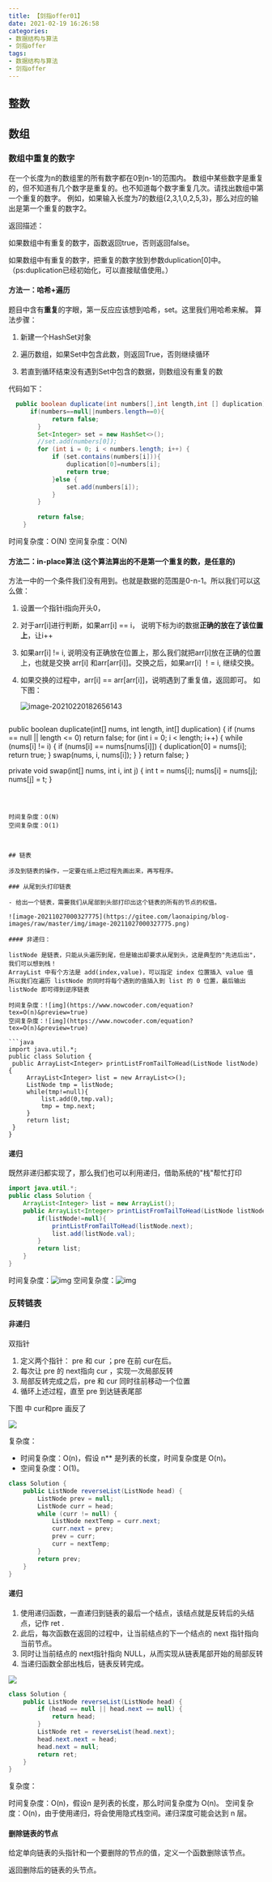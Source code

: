```yaml
---
title: 【剑指offer01】
date: 2021-02-19 16:26:58
categories:
- 数据结构与算法
- 剑指offer
tags:
- 数据结构与算法
- 剑指offer
---
```

## 整数



## 数组

### 数组中重复的数字

在一个长度为n的数组里的所有数字都在0到n-1的范围内。 数组中某些数字是重复的，但不知道有几个数字是重复的。也不知道每个数字重复几次。请找出数组中第一个重复的数字。 例如，如果输入长度为7的数组{2,3,1,0,2,5,3}，那么对应的输出是第一个重复的数字2。

返回描述：

如果数组中有重复的数字，函数返回true，否则返回false。

如果数组中有重复的数字，把重复的数字放到参数duplication[0]中。（ps:duplication已经初始化，可以直接赋值使用。）

<!--more-->

#### 方法一：哈希+遍历

题目中含有**重复**的字眼，第一反应应该想到哈希，set。这里我们用哈希来解。
算法步骤：

1. 新建一个HashSet对象

2. 遍历数组，如果Set中包含此数，则返回True，否则继续循环

3. 若直到循环结束没有遇到Set中包含的数据，则数组没有重复的数

代码如下：

```java
  public boolean duplicate(int numbers[],int length,int [] duplication) {
      if(numbers==null||numbers.length==0){
            return false;
        }
        Set<Integer> set = new HashSet<>();
        //set.add(numbers[0]);
        for (int i = 0; i < numbers.length; i++) {
            if (set.contains(numbers[i])){
                duplication[0]=numbers[i];
                return true;
            }else {
                set.add(numbers[i]);
            }
        }
    
        return false;
    }
```

时间复杂度：O(N)
空间复杂度：O(N)

#### 方法二：in-place算法 (这个算法算出的不是第一个重复的数，是任意的)

方法一中的一个条件我们没有用到。也就是数据的范围是0-n-1。所以我们可以这么做：

1. 设置一个指针i指向开头0，

2. 对于arr[i]进行判断，如果arr[i] == i， 说明下标为i的数据**正确的放在了该位置上**，让i++

3. 如果arr[i] != i, 说明没有正确放在位置上，那么我们就把arr[i]放在正确的位置上，也就是交换
   arr[i] 和arr[arr[i]]。交换之后，如果arr[i] ！= i, 继续交换。

4. 如果交换的过程中，arr[i] == arr[arr[i]]，说明遇到了重复值，返回即可。
   如下图：
   
   ![image-20210220182656143](【剑指offer01】-数组/image-20210220182656143.png)


   ```java
public boolean duplicate(int[] nums, int length, int[] duplication) {
    if (nums == null || length <= 0)
        return false;
    for (int i = 0; i < length; i++) {
        while (nums[i] != i) {
            if (nums[i] == nums[nums[i]]) {
                duplication[0] = nums[i];
                return true;
            }
            swap(nums, i, nums[i]);
        }
    }
    return false;
}

private void swap(int[] nums, int i, int j) {
    int t = nums[i];
    nums[i] = nums[j];
    nums[j] = t;
}

   ```

   

时间复杂度：O(N)
空间复杂度：O(1)



## 链表

涉及到链表的操作，一定要在纸上把过程先画出来，再写程序。

### 从尾到头打印链表

- 给出一个链表，需要我们从尾部到头部打印出这个链表的所有的节点的权值。

![image-20211027000327775](https://gitee.com/laonaiping/blog-images/raw/master/img/image-20211027000327775.png)

#### 非递归：

listNode 是链表，只能从头遍历到尾，但是输出却要求从尾到头，这是典型的"先进后出"，我们可以想到栈！
ArrayList 中有个方法是 add(index,value)，可以指定 index 位置插入 value 值
所以我们在遍历 listNode 的同时将每个遇到的值插入到 list 的 0 位置，最后输出 listNode 即可得到逆序链表

时间复杂度：![img](https://www.nowcoder.com/equation?tex=O(n)&preview=true)
空间复杂度：![img](https://www.nowcoder.com/equation?tex=O(n)&preview=true)

```java
import java.util.*;
public class Solution {
    public ArrayList<Integer> printListFromTailToHead(ListNode listNode) {
        ArrayList<Integer> list = new ArrayList<>();
        ListNode tmp = listNode;
        while(tmp!=null){
            list.add(0,tmp.val);
            tmp = tmp.next;
        }
        return list;
    }
}
```

#### 递归

既然非递归都实现了，那么我们也可以利用递归，借助系统的"栈"帮忙打印

```java
import java.util.*;
public class Solution {
    ArrayList<Integer> list = new ArrayList();
    public ArrayList<Integer> printListFromTailToHead(ListNode listNode) {
        if(listNode!=null){
            printListFromTailToHead(listNode.next);
            list.add(listNode.val);
        }
        return list;
    }
}
```

时间复杂度：![img](https://www.nowcoder.com/equation?tex=O(n)&preview=true)
空间复杂度：![img](https://www.nowcoder.com/equation?tex=O(n)&preview=true)

### 反转链表

#### 非递归

双指针

1. 定义两个指针： pre 和 cur ；pre 在前 cur在后。
2. 每次让 pre 的 next指向 cur ，实现一次局部反转
3. 局部反转完成之后，pre 和 cur 同时往前移动一个位置
4. 循环上述过程，直至 pre 到达链表尾部

下图 中 cur和pre 画反了



![](https://pic.leetcode-cn.com/9ce26a709147ad9ce6152d604efc1cc19a33dc5d467ed2aae5bc68463fdd2888.gif)

复杂度：

- 时间复杂度：O(n)，假设 n** 是列表的长度，时间复杂度是 O(n)。
- 空间复杂度：O(1)。

```java
class Solution {
    public ListNode reverseList(ListNode head) {
        ListNode prev = null;
        ListNode curr = head;
        while (curr != null) {
            ListNode nextTemp = curr.next;
            curr.next = prev;
            prev = curr;
            curr = nextTemp;
        }
        return prev;
    }
}
```



#### 递归

1. 使用递归函数，一直递归到链表的最后一个结点，该结点就是反转后的头结点，记作 ret .
2. 此后，每次函数在返回的过程中，让当前结点的下一个结点的 next 指针指向当前节点。
3. 同时让当前结点的 next指针指向 NULL，从而实现从链表尾部开始的局部反转
4. 当递归函数全部出栈后，链表反转完成。

![](https://pic.leetcode-cn.com/8951bc3b8b7eb4da2a46063c1bb96932e7a69910c0a93d973bd8aa5517e59fc8.gif)

```java
class Solution {
    public ListNode reverseList(ListNode head) {
        if (head == null || head.next == null) {
            return head;
        }
        ListNode ret = reverseList(head.next);
        head.next.next = head;
        head.next = null;
        return ret;
    }
}

```

复杂度：

时间复杂度：O(n)，假设n 是列表的长度，那么时间复杂度为 O(n)。
空间复杂度：O(n)，由于使用递归，将会使用隐式栈空间。递归深度可能会达到 n 层。

#### 删除链表的节点

给定单向链表的头指针和一个要删除的节点的值，定义一个函数删除该节点。

返回删除后的链表的头节点。
